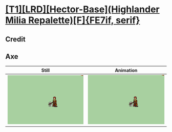 # [\[T1\]\[LRD\]\[Hector-Base\]\(Highlander Milia Repalette\)\[F\]{FE7if, serif}](../)

## Credit


	
## Axe

| Still | Animation |
| :---: | :-------: |
| ![Axe still](./Axe_000.png) | ![Axe animation](./Axe.gif) |
